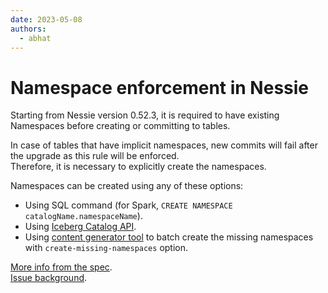 ```yaml
---
date: 2023-05-08
authors:
  - abhat
---
```


# Namespace enforcement in Nessie

Starting from Nessie version 0.52.3, it is required to have existing Namespaces before creating or committing to tables.  
<!-- more -->

In case of tables that have implicit namespaces, new commits will fail after the upgrade as this rule will be enforced.  
Therefore, it is necessary to explicitly create the namespaces.

Namespaces can be created using any of these options:  
* Using SQL command (for Spark, `CREATE NAMESPACE catalogName.namespaceName`).   
* Using [Iceberg Catalog API](https://github.com/apache/iceberg/blob/3ab00171b48bb793a3b71845eb12d5077ba892f1/nessie/src/main/java/org/apache/iceberg/nessie/NessieCatalog.java#L262).   
* Using [content generator tool](https://github.com/projectnessie/nessie/blob/main/tools/content-generator/README.md) to batch create the missing namespaces with `create-missing-namespaces` option.

[More info from the spec](https://github.com/projectnessie/nessie/blob/main/api/NESSIE-SPEC-2-0.md#200-beta1).   
[Issue background](https://github.com/projectnessie/nessie/issues/6244).

